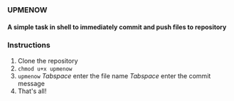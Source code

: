 ### UPMENOW
#### A simple task in shell to immediately commit and push files to repository

### Instructions
1. Clone the repository
2. ```chmod u+x upmenow```
3. ```upmenow```
*Tabspace* enter the file name
*Tabspace* enter the commit message
4. That's all!
